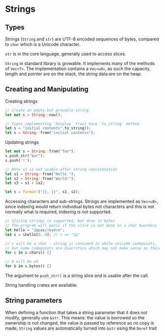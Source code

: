# Strings
## Types
Strings (`String` and `str`) are UTF-8 encoded sequences of bytes, compared to `char` which is a Unicode character.

`str` is in the core language, generally used to access slices.

`String` in standard library is growable. It implements many of the methods of `Vec<T>`. The implementation contains a `Vec<u8>`, as such the capacity, length and pointer are on the stack, the string data are on the heap.

## Creating and Manipulating
Creating strings
```rust
// Create an empty but growable string
let mut s = String::new();

// Types implementing `Display` trait have `to_string` method
let s = "initial contents".to_string();
let s = String::from("initial contents");
```

Updating strings
```rust
let mut s = String::from("foo");
s.push_str("bar");
s.push('!');

// Note s1 is not usable after string concatenation
let s1 = String::from("Hello ");
let s2 = String::from("World!");
let s3 = s1 + &s2;

let s = format!("{}, {}", s1, s2);
```

Accessing characters and sub-strings. Strings are implemented as `Vec<u8>`, since indexing would return individual bytes not characters and this is not normally what is required, indexing is not supported. 
```rust
// Slicing strings is supported, but done in bytes
// The program will panic if the slice is not done on a char boundary
let hello = "Здравствуйте";
let s = &hello[0..4]; // s == "Зд"

// c will be a char - string is consumed in whole unicode codepoints,
// but some codepoints are diacritics which may not make sense on their own
for c in s.chars() {}

// b will be u8
for b in s.bytes() {}
```

The argument to `push_str()` is a string slice and is usable after the call.

String handling crates are available.

## String parameters

When defining a function that takes a string parameter that it does not modify, generally use `&str`.  This means: the value is borrowed so the ownership is not changed, the value is passed by reference so no copy is made; `String` values are automatically turned into `&str` using the `Deref` trait 